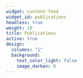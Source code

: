 ```yaml
---
widget: content-feed
widget_id: publications
headless: true
weight: 10
title: Publications
active: true
design:
  columns: "1"
  background:
    text_color_light: false
    image_darken: 0
---
```

